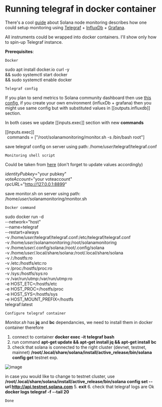 # Running telegraf in docker container

There's a cool [guide](https://github.com/stakeconomy/solanamonitoring) about Solana node monitoring describes how one could setup monitoring using [Telegraf](https://github.com/influxdata/telegraf) + [InfluxDb](https://github.com/influxdata/influxdb) + [Grafana](https://github.com/grafana/grafana).

All instruments could be wrapped into docker containers. I'll show only how to spin-up Telegraf instance.

**Prerequisites**:

`Docker`

sudo apt install docker.io curl -y \
&& sudo systemctl start docker \
&& sudo systemctl enable docker

`Telegraf config`

If you plan to send metrics to Solana community dashboard then use [this config](https://github.com/stakeconomy/solanamonitoring#example-telegraf-configuration), if you create your own environment (influxDb + grafana) then you might use same config but with substituted values in [[outputs.influxdb]] section.

In both cases we update [[inputs.exec]] section with new **commands**

[[inputs.exec]]  
&ensp;commands = ["/root/solanamonitoring/monitor.sh -s /bin/bash root"]

save telegraf config on server using path: /home/*user*/telegraf/telegraf.conf

`Monitoring shell script`

Could be taken from [here](https://github.com/stakeconomy/solanamonitoring/blob/main/monitor.sh) (don't forget to update values accordingly)

*identityPubkey*="your pubkey"   
*voteAccount*="your voteaccount"  
*rpcURL*="http://127.0.0.1:8899"

save monitor.sh on server using path: /home/*user*/solanamonitoring/monitor.sh

`Docker command`

sudo docker run -d \
--network="host" \
--name=telegraf \
--restart=always \
-v /home/*user*/telegraf/telegraf.conf:/etc/telegraf/telegraf.conf \
-v /home/*user*/solanamonitoring:/root/solanamonitoring \
-v /home/*user*/.config/solana:/root/.config/solana \
-v /home/*user*/.local/share/solana:/root/.local/share/solana \
-v /:/hostfs:ro \
-v /etc:/hostfs/etc:ro \
-v /proc:/hostfs/proc:ro \
-v /sys:/hostfs/sys:ro \
-v /var/run/utmp:/var/run/utmp:ro \
-e HOST_ETC=/hostfs/etc \
-e HOST_PROC=/hostfs/proc \
-e HOST_SYS=/hostfs/sys \
-e HOST_MOUNT_PREFIX=/hostfs \
telegraf:latest

`Configure telegraf container`

*Monitor.sh* has **jq** and **bc** dependancies, we need to install them in docker container therefore

1. connect to container **docker exec -it telegraf bash**
2. run command **apt-get update && apt-get install jq && apt-get install bc**
3. check that solana is connected to the right cluster (devnet, testnet, mainnet) **/root/.local/share/solana/install/active_release/bin/solana config get**
testnet exp.

![image](https://user-images.githubusercontent.com/5165742/121822575-1ee3a080-cca0-11eb-8944-717fdc6bed8b.png)

in case you would like to change to testnet cluster, use **/root/.local/share/solana/install/active_release/bin/solana config set --url http://api.testnet.solana.com**
5. **exit**
6. check that telegraf logs are Ok **docker logs telegraf -f --tail 20**

`Done`
